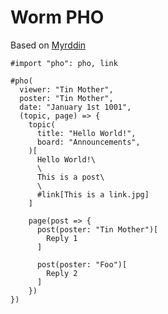 # Worm PHO

Based on [Myrddin](https://ujamer.github.io/myrddin/)

```typst
#import "pho": pho, link

#pho(
  viewer: "Tin Mother",
  poster: "Tin Mother",
  date: "January 1st 1001",
  (topic, page) => {
    topic(
      title: "Hello World!",
      board: "Announcements",
    )[
      Hello World!\
      \
      This is a post\
      \
      #link[This is a link.jpg]
    ]

    page(post => {
      post(poster: "Tin Mother")[
        Reply 1
      ]

      post(poster: "Foo")[
        Reply 2
      ]
    })
})
```

